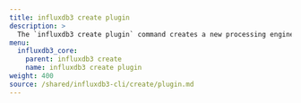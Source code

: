 ```yaml
---
title: influxdb3 create plugin
description: >
  The `influxdb3 create plugin` command creates a new processing engine plugin.
menu:
  influxdb3_core:
    parent: influxdb3 create
    name: influxdb3 create plugin
weight: 400
source: /shared/influxdb3-cli/create/plugin.md
---
```


<!--
The content of this file is at content/shared/influxdb3-cli/create/plugin.md
-->
